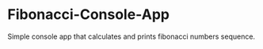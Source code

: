 # Fibonacci-Console-App

Simple console app that calculates and prints fibonacci numbers sequence. 
